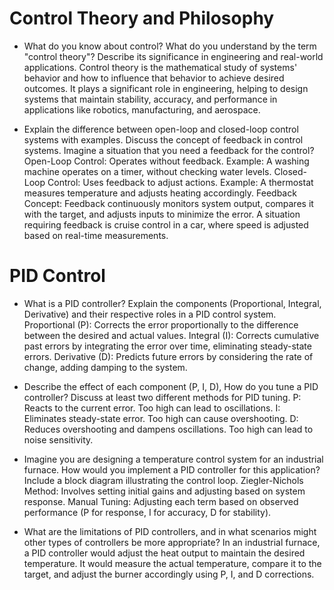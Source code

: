 # Control Theory and Philosophy
- What do you know about control? What do you understand by the term "control theory"? Describe its significance in engineering and real-world applications.
Control theory is the mathematical study of systems' behavior and how to influence that behavior to achieve desired outcomes. It plays a significant role in engineering, helping to design systems that maintain stability, accuracy, and performance in applications like robotics, manufacturing, and aerospace.

- Explain the difference between open-loop and closed-loop control systems with examples. Discuss the concept of feedback in control systems. Imagine a situation that you need a feedback for the control?
Open-Loop Control: Operates without feedback. Example: A washing machine operates on a timer, without checking water levels.
Closed-Loop Control: Uses feedback to adjust actions. Example: A thermostat measures temperature and adjusts heating accordingly.
Feedback Concept: Feedback continuously monitors system output, compares it with the target, and adjusts inputs to minimize the error. A situation requiring feedback is cruise control in a car, where speed is adjusted based on real-time measurements.

# PID Control
- What is a PID controller? Explain the components (Proportional, Integral, Derivative) and their respective roles in a PID control system.
Proportional (P): Corrects the error proportionally to the difference between the desired and actual values.
Integral (I): Corrects cumulative past errors by integrating the error over time, eliminating steady-state errors.
Derivative (D): Predicts future errors by considering the rate of change, adding damping to the system.

- Describe the effect of each component (P, I, D), How do you tune a PID controller? Discuss at least two different methods for PID tuning.
P: Reacts to the current error. Too high can lead to oscillations.
I: Eliminates steady-state error. Too high can cause overshooting.
D: Reduces overshooting and dampens oscillations. Too high can lead to noise sensitivity.

- Imagine you are designing a temperature control system for an industrial furnace. How would you implement a PID controller for this application? Include a block diagram illustrating the control loop.
Ziegler-Nichols Method: Involves setting initial gains and adjusting based on system response.
Manual Tuning: Adjusting each term based on observed performance (P for response, I for accuracy, D for stability).

- What are the limitations of PID controllers, and in what scenarios might other types of controllers be more appropriate?
In an industrial furnace, a PID controller would adjust the heat output to maintain the desired temperature. It would measure the actual temperature, compare it to the target, and adjust the burner accordingly using P, I, and D corrections.
